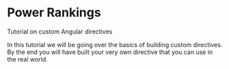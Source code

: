# Power Rankings
Tutorial on custom Angular directives

In this tutorial we will be going over the basics of building custom directives. By the end you will have built your very own directive that you can use in the real world. 
